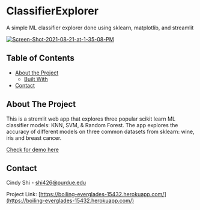 # ClassifierExplorer
A simple ML classifier explorer done using sklearn, matplotlib, and streamlit


<a href="https://ibb.co/HXy8227"><img src="https://i.ibb.co/JCTJddn/Screen-Shot-2021-08-21-at-1-35-08-PM.png" alt="Screen-Shot-2021-08-21-at-1-35-08-PM" border="0" /></a>


<!-- TABLE OF CONTENTS -->
## Table of Contents

* [About the Project](#about-the-project)
  * [Built With](#built-with)
* [Contact](#contact)



<!-- ABOUT THE PROJECT -->
## About The Project
This is a stremlit web app that explores three popular scikit learn ML classifier models: KNN, SVM, & Random Forest. The app explores the accuracy of different models on
three common datasets from sklearn: wine, iris and breast cancer.

[Check for demo here](https://boiling-everglades-15432.herokuapp.com/)





<!-- CONTACT -->
## Contact

Cindy Shi - shi426@purdue.edu

Project Link: [https://boiling-everglades-15432.herokuapp.com/](https://boiling-everglades-15432.herokuapp.com/)
